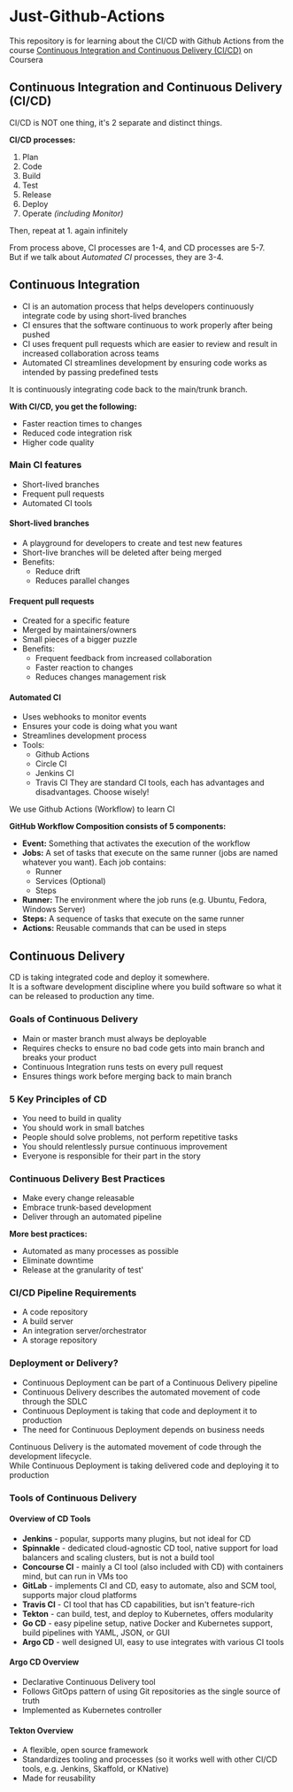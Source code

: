 # Just-Github-Actions

This repository is for learning about the CI/CD with Github Actions from the course [Continuous Integration and Continuous Delivery (CI/CD)](https://www.coursera.org/learn/continuous-integration-and-continuous-delivery-ci-cd) on Coursera

## Continuous Integration and Continuous Delivery (CI/CD)

CI/CD is NOT one thing, it's 2 separate and distinct things.

**CI/CD processes:**

1. Plan
2. Code
3. Build
4. Test
5. Release
6. Deploy
7. Operate *(including Monitor)*

Then, repeat at 1. again infinitely


From process above, CI processes are 1-4, and CD processes are 5-7.\
But if we talk about *Automated CI* processes, they are 3-4.

## Continuous Integration

- CI is an automation process that helps developers continuously integrate code by using short-lived branches
- CI ensures that the software continuous to work properly after being pushed
- CI uses frequent pull requests which are easier to review and result in increased collaboration across teams
- Automated CI streamlines development by ensuring code works as intended by passing predefined tests

It is continuously integrating code back to the main/trunk branch.

**With CI/CD, you get the following:**

- Faster reaction times to changes
- Reduced code integration risk
- Higher code quality

### Main CI features

- Short-lived branches
- Frequent pull requests
- Automated CI tools

#### Short-lived branches

- A playground for developers to create and test new features
- Short-live branches will be deleted after being merged
- Benefits:
    - Reduce drift
    - Reduces parallel changes

#### Frequent pull requests

- Created for a specific feature
- Merged by maintainers/owners
- Small pieces of a bigger puzzle
- Benefits:
    - Frequent feedback from increased collaboration
    - Faster reaction to changes
    - Reduces changes management risk

#### Automated CI

- Uses webhooks to monitor events
- Ensures your code is doing what you want
- Streamlines development process
- Tools:
    - Github Actions
    - Circle CI
    - Jenkins CI
    - Travis CI
  They are standard CI tools, each has advantages and disadvantages. Choose wisely!

We use Github Actions (Workflow) to learn CI

**GitHub Workflow Composition consists of 5 components:**

- **Event:** Something that activates the execution of the workflow
- **Jobs:** A set of tasks that execute on the same runner (jobs are named whatever you want). Each job contains: 
    - Runner
    - Services (Optional)
    - Steps
- **Runner:** The environment where the job runs (e.g. Ubuntu, Fedora, Windows Server)
- **Steps:** A sequence of tasks that execute on the same runner
- **Actions:** Reusable commands that can be used in steps

## Continuous Delivery

CD is taking integrated code and deploy it somewhere.\
It is a software development discipline where you build software so what it can be released to production any time.

### Goals of Continuous Delivery

- Main or master branch must always be deployable
- Requires checks to ensure no bad code gets into main branch and breaks your product
- Continuous Integration runs tests on every pull request
- Ensures things work before merging back to main branch

### 5 Key Principles of CD

- You need to build in quality
- You should work in small batches
- People should solve problems, not perform repetitive tasks
- You should relentlessly pursue continuous improvement
- Everyone is responsible for their part in the story

### Continuous Delivery Best Practices

- Make every change releasable
- Embrace trunk-based development
- Deliver through an automated pipeline

**More best practices:**

- Automated as many processes as possible
- Eliminate downtime
- Release at the granularity of test'


### CI/CD Pipeline Requirements

- A code repository
- A build server
- An integration server/orchestrator
- A storage repository

### Deployment or Delivery?

- Continuous Deployment can be part of a Continuous Delivery pipeline
- Continuous Delivery describes the automated movement of code through the SDLC
- Continuous Deployment is taking that code and deployment it to production
- The need for Continuous Deployment depends on business needs

Continuous Delivery is the automated movement of code through the development lifecycle.\
While Continuous Deployment is taking delivered code and deploying it to production

### Tools of Continuous Delivery

#### Overview of CD Tools

- **Jenkins** - popular, supports many plugins, but not ideal for CD
- **Spinnakle** - dedicated cloud-agnostic CD tool, native support for load balancers and scaling clusters, but is not a build tool
- **Concourse CI** - mainly a CI tool (also included with CD) with containers mind, but can run in VMs too
- **GitLab** - implements CI and CD, easy to automate, also and SCM tool, supports major cloud platforms
- **Travis CI** - CI tool that has CD capabilities, but isn't feature-rich
- **Tekton** - can build, test, and deploy to Kubernetes, offers modularity
- **Go CD** - easy pipeline setup, native Docker and Kubernetes support, build pipelines with YAML, JSON, or GUI
- **Argo CD** - well designed UI, easy to use integrates with various CI tools

#### Argo CD Overview

- Declarative Continuous Delivery tool
- Follows GitOps pattern of using Git repositories as the single source of truth
- Implemented as Kubernetes controller

#### Tekton Overview

- A flexible, open source framework
- Standardizes tooling and processes (so it works well with other CI/CD tools, e.g. Jenkins, Skaffold, or KNative)
- Made for reusability

